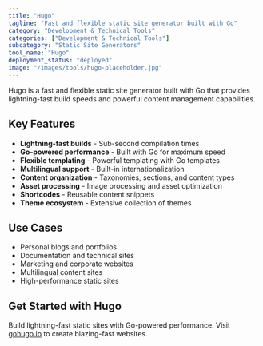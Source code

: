 ```yaml
---
title: "Hugo"
tagline: "Fast and flexible static site generator built with Go"
category: "Development & Technical Tools"
categories: ["Development & Technical Tools"]
subcategory: "Static Site Generators"
tool_name: "Hugo"
deployment_status: "deployed"
image: "/images/tools/hugo-placeholder.jpg"
---
```

Hugo is a fast and flexible static site generator built with Go that provides lightning-fast build speeds and powerful content management capabilities.

## Key Features

- **Lightning-fast builds** - Sub-second compilation times
- **Go-powered performance** - Built with Go for maximum speed
- **Flexible templating** - Powerful templating with Go templates
- **Multilingual support** - Built-in internationalization
- **Content organization** - Taxonomies, sections, and content types
- **Asset processing** - Image processing and asset optimization
- **Shortcodes** - Reusable content snippets
- **Theme ecosystem** - Extensive collection of themes

## Use Cases

- Personal blogs and portfolios
- Documentation and technical sites
- Marketing and corporate websites
- Multilingual content sites
- High-performance static sites

## Get Started with Hugo

Build lightning-fast static sites with Go-powered performance. Visit [gohugo.io](https://gohugo.io) to create blazing-fast websites.
